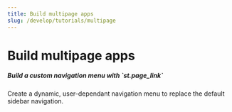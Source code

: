 ```yaml
---
title: Build multipage apps
slug: /develop/tutorials/multipage
---
```


# Build multipage apps

<TileContainer layout="list">

<RefCard href="/develop/tutorials/multipage/st.page_link-nav">

<h5>Build a custom navigation menu with `st.page_link`</h5>

Create a dynamic, user-dependant navigation menu to replace the default sidebar navigation.

</RefCard>

</TileContainer>
